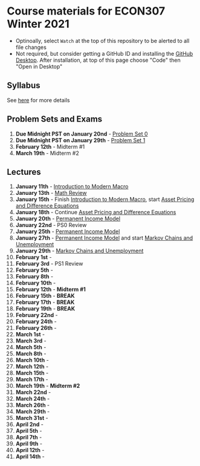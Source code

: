 # Course materials for ECON307 Winter 2021
- Optinoally, select `Watch` at the top of this repository to be alerted to all file changes
- Not required, but consider getting a GitHub ID and installing the [GitHub Desktop](https://desktop.github.com/).  After installation, at top of this page choose "Code" then "Open in Desktop"

## Syllabus
See [here](syllabus.md) for more details

## Problem Sets and Exams
1. **Due Midnight PST on January 20nd** - [Problem Set 0](/problem_sets/problem_set_0.pdf)
2. **Due Midnight PST on January 29th** - [Problem Set 1](/problem_sets/problem_set_1.pdf)
3. **February 12th** - Midterm #1
4. **March 19th** - Midterm #2

## Lectures
1. **January 11th** - [Introduction to Modern Macro](/lecture_notes/intro_to_modern_macro.pdf)
2. **January 13th** - [Math Review](/lecture_notes/math_review.pdf)
3. **January 15th** - Finish [Introduction to Modern Macro](/lecture_notes/intro_to_modern_macro.pdf), start [Asset Pricing and Difference Equations](/lecture_notes/asset_pricing_difference_equations.pdf)
4. **January 18th** - Continue [Asset Pricing and Difference Equations](/lecture_notes/asset_pricing_difference_equations.pdf)
5. **January 20th** - [Permanent Income Model](/lecture_notes/permanent_income.pdf)
6. **January 22nd** - PS0 Review
7. **January 25th** - [Permanent Income Model](/lecture_notes/permanent_income.pdf)
8. **January 27th** - [Permanent Income Model](/lecture_notes/permanent_income.pdf) and start [Markov Chains and Unemployment](/lecture_notes/markov_chains_unemployment.pdf)
9. **January 29th** - [Markov Chains and Unemployment](/lecture_notes/markov_chains_unemployment.pdf)
10. **February 1st** - 
11. **February 3rd** - PS1 Review
12. **February 5th** - 
13. **February 8th** - 
14. **February 10th** - 
15. **February 12th** - **Midterm #1**
16. **February 15th** - **BREAK**
17. **February 17th** - **BREAK**
18. **February 19th** - **BREAK**
19. **February 22nd** - 
20. **February 24th** - 
21. **February 26th** - 
22. **March 1st** - 
23. **March 3rd** - 
24. **March 5th** - 
25. **March 8th** - 
26. **March 10th** - 
27. **March 12th** - 
28. **March 15th** - 
29. **March 17th** - 
30. **March 19th** - **Midterm #2**
31. **March 22nd** - 
32. **March 24th** - 
33. **March 26th** - 
34. **March 29th** -
35. **March 31st** - 
36. **April 2nd** - 
37. **April 5th** - 
38. **April 7th** - 
39. **April 9th** - 
40. **April 12th** - 
41. **April 14th** - 


<!--
5. **January 13th** -  [Math Review](/lecture_notes/math_review.pdf)
6. **January 15th** - Snow Day!
7. **January 17th** - [Permanent Income Model](/lecture_notes/permanent_income.pdf)
8. **January 20th** - [Permanent Income Model](/lecture_notes/permanent_income.pdf)
9. **January 22nd** - [Problem Set 0](/problem_sets/problem_set_0.pdf) and [Problem Set 1](/problem_sets/problem_set_1.pdf) review
10. **January 24nd** - More on consumption smoothing
11. **January 27th** - [Markov Chains and Unemployment](/lecture_notes/markov_chains_unemployment.pdf)
12. **January 29th** - [Markov Chains and Unemployment](/lecture_notes/markov_chains_unemployment.pdf)
13. **January 31st** - [Stochastic Asset Pricing](/lecture_notes/stochastic_asset_pricing.pdf)
14. **February 3rd** - [Stochastic Asset Pricing](/lecture_notes/stochastic_asset_pricing.pdf)
15. **February 5th** - [Stochastic Permanent Income](/lecture_notes/stochastic_permanent_income.pdf)
16. **February 7th** - PS2 Review
17. **February 10th** - [Stochastic Permanent Income](/lecture_notes/stochastic_permanent_income.pdf)
18. **February 12th** - PS3/Midterm review
19. **February 14th** - Midterm exam
20. **February 17th/19th/21st** - SPRING BREAK
21. **February 24th** - [Incomplete Markets](/lecture_notes/no_borrowing_dynamic_programming.pdf)
22. **February 26th** - [Incomplete Markets](/lecture_notes/no_borrowing_dynamic_programming.pdf)
23. **February 28th** -[Search](/lecture_notes/search.pdf)
24. **March 2nd** - [General Equilibrium](/lecture_notes/general_equilibrium.pdf)
25. **March 4th** - [General Equilibrium](/lecture_notes/general_equilibrium.pdf)
26. **March 6th** -  [General Equilibrium](/lecture_notes/general_equilibrium.pdf)
27. **March 9th** - PS4 Review
28. **March 11th** -  [Interest Rates](/lecture_notes/interest_rates.pdf)
29. **March 13th** -  [Interest Rates](/lecture_notes/interest_rates.pdf)
30. **March 16th** - [Stochastic Interest Rates](/lecture_notes/stochastic_interest_rates.pdf)
31. **March 18th** - [Growth](/lecture_notes/growth.pdf)
32. **March 20th** - [Growth](/lecture_notes/growth.pdf)
33. **March 23th** - PS4
34. **March 25th** - PS4
35. **March 27th** - PS4/PS5
36. **March 30th** - [Growth](/lecture_notes/growth.pdf)
37. **April 1st** - [Growth and Fiscal Policy](/lecture_notes/growth_fiscal_policy.pdf)
38. **April 3rd** -  [Growth and Fiscal Policy](/lecture_notes/growth_fiscal_policy.pdf)
39. **April 6th** -  [Growth and Fiscal Policy](/lecture_notes/growth_fiscal_policy.pdf)
40. **April 8th** - Final take home assignment assigned after class, review session




1. **January 2nd** -  [Introduction to Modern Macro](/lecture_notes/intro_to_modern_macro.pdf)
2. **January 4th** - [Math Review](/lecture_notes/math_review.pdf)
3. **January 7th** - [Asset Pricing and Difference Equations](/lecture_notes/asset_pricing_difference_equations.pdf)
3. **January 9th** - [Asset Pricing and Difference Equations](/lecture_notes/asset_pricing_difference_equations.pdf)
3. **January 11th** - [Asset Pricing and Difference Equations](/lecture_notes/asset_pricing_difference_equations.pdf) and [Permanent Income Model](/lecture_notes/permanent_income.pdf)
4. **January 14th** - [Permanent Income Model](/lecture_notes/permanent_income.pdf)
5. **January 16th** - [Permanent Income Model](/lecture_notes/permanent_income.pdf)
6. **January 18th** -  Review [Problem Set 1](/problem_sets/problem_set_1.pdf) solutions
7. **January 21st** - Finish review of Problem Set and Examples in [Permanent Income Model](/lecture_notes/permanent_income.pdf)
8. **January 23rd** - [Markov Chains and Unemployment](/lecture_notes/markov_chains_unemployment.pdf)
9. **January 25th** - [Markov Chains and Unemployment](/lecture_notes/markov_chains_unemployment.pdf)
10. **January 28th** - [Stochastic Asset Pricing](/lecture_notes/stochastic_asset_pricing.pdf)
11. **January 30th** - Review of PS2
12. **February 1st** - [Stochastic Asset Pricing](/lecture_notes/stochastic_asset_pricing.pdf)
13. **February 4th** - [Stochastic Asset Pricing](/lecture_notes/stochastic_asset_pricing.pdf) and [Stochastic Permanent Income](/lecture_notes/stochastic_permanent_income.pdf)
14. **February 6th** - [Stochastic Permanent Income](/lecture_notes/stochastic_permanent_income.pdf)
15. **February 8th** - Finish [Stochastic Permanent Income](/lecture_notes/stochastic_permanent_income.pdf)
16. **February 11st** - PS3 Review
17. **February 13st** - Midterm Review Session (Review of  [Midterm Practice Problems](/problem_sets/midterm_practice_problems.pdf))
18. **February 15th** - Midterm
19. **February 18th** - Spring Break
20. **February 20th** - Spring Break
21. **February 22nd** - Spring Break
22. **February 25th** - [Rational and Adaptive Expectations](/lecture_notes/rational_adaptive_expectations.pdf) and [Additional Slides](/lecture_notes/rational_adpt_exp.pdf)
23. **February 27th** - [Incomplete Markets](/lecture_notes/no_borrowing_dynamic_programming.pdf)
24. **March 1st** - Finish [Incomplete Markets](/lecture_notes/no_borrowing_dynamic_programming.pdf) and [Search](/lecture_notes/search.pdf)
25. **March 4th** - Finish [Search](/lecture_notes/search.pdf)
26. **March 6th** - [General Equilibrium](/lecture_notes/general_equilibrium.pdf)
27. **March 8th** - [General Equilibrium](/lecture_notes/general_equilibrium.pdf)
28. **March 11th** - [General Equilibrium](/lecture_notes/general_equilibrium.pdf) and [Interest Rates](/lecture_notes/interest_rates.pdf)
29. **March 13th** - [Interest Rates](/lecture_notes/interest_rates.pdf)
30. **March 15th** - Review PS4
31. **March 18th** - Finish PS4 Review and  [Interest Rates](/lecture_notes/interest_rates.pdf)
32. **March 20th** - [Stochastic Interest Rates](/lecture_notes/stochastic_interest_rates.pdf)
33. **March 22th** - Finish [Stochastic Interest Rates](/lecture_notes/stochastic_interest_rates.pdf) and begin [Growth](/lecture_notes/growth.pdf)
34. **March 25th** - More on [Growth](/lecture_notes/growth.pdf)
35. **March 27th** - [Growth](/lecture_notes/growth.pdf) and [Growth and Fiscal Policy](/lecture_notes/growth_fiscal_policy.pdf)
36. **March 29th** - Review [Problem Set 5](/problem_sets/problem_set_5.pdf)
37. **April 1st** - [Growth and Fiscal Policy](/lecture_notes/growth_fiscal_policy.pdf)
38. **April 3rd** - [Growth and Fiscal Policy](/lecture_notes/growth_fiscal_policy.pdf) and [Problem Set 6](/problem_sets/problem_set_6.pdf)


## Problem Sets and Exams
1. **Due in Class January 11th** - [Problem Set 0](/problem_sets/problem_set_0.pdf)
2. **Due in Class January 18th** - [Problem Set 1](/problem_sets/problem_set_1.pdf)
3. **Due in Class February 1st** - [Problem Set 2](/problem_sets/problem_set_2.pdf)
4. **Due in Class February 11st** - [Problem Set 3](/problem_sets/problem_set_3.pdf)
4. **(Not handed in) February 13st** - [Midterm Practice Problems](/problem_sets/midterm_practice_problems.pdf)
5. **February 15th** - **Midterm** from 12-2pm
6. **Due in Class March 15th** - [Problem Set 4](/problem_sets/problem_set_4.pdf)
7. **Due in Class March 29th** - [Problem Set 5](/problem_sets/problem_set_5.pdf)
8. **(Not handed in) April 3rd** - [Problem Set 6](/problem_sets/problem_set_6.pdf)
8. **Final Exam April 9th 12-3pm** - [Final Practice Problems](/problem_sets/final_practice_problems.pdf)
-->

